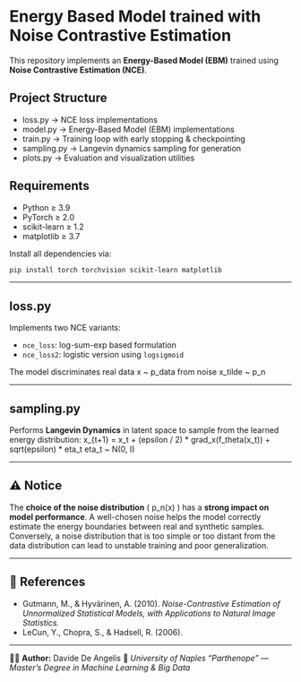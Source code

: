 # Energy Based Model trained with Noise Contrastive Estimation

This repository implements an **Energy-Based Model (EBM)** trained using **Noise Contrastive Estimation (NCE)**.  

## Project Structure
 * loss.py -> NCE loss implementations
 * model.py ->  Energy-Based Model (EBM) implementations
 * train.py ->  Training loop with early stopping & checkpointing
 * sampling.py ->  Langevin dynamics sampling for generation
 * plots.py ->  Evaluation and visualization utilities

## Requirements

* Python ≥ 3.9
* PyTorch ≥ 2.0
* scikit-learn ≥ 1.2
* matplotlib ≥ 3.7

Install all dependencies via:

```bash
pip install torch torchvision scikit-learn matplotlib
```

---
## **loss.py**

Implements two NCE variants:

* `nce_loss`: log-sum-exp based formulation
* `nce_loss2`: logistic version using `logsigmoid`

The model discriminates real data x ~ p_data from noise x_tilde ~ p_n

---

## **sampling.py**

Performs **Langevin Dynamics** in latent space to sample from the learned energy distribution:
x_{t+1} = x_t + (epsilon / 2) * grad_x(f_theta(x_t)) + sqrt(epsilon) * eta_t
eta_t ~ N(0, I)


---
## ⚠️ Notice

The **choice of the noise distribution** ( p_n(x) ) has a **strong impact on model performance**.
A well-chosen noise helps the model correctly estimate the energy boundaries between real and synthetic samples.
Conversely, a noise distribution that is too simple or too distant from the data distribution can lead to unstable training and poor generalization.

---

## 🧾 References

* Gutmann, M., & Hyvärinen, A. (2010).
  *Noise-Contrastive Estimation of Unnormalized Statistical Models, with Applications to Natural Image Statistics.*
* LeCun, Y., Chopra, S., & Hadsell, R. (2006).

---

👨‍💻 **Author:** Davide De Angelis
📍 *University of Naples “Parthenope” — Master’s Degree in Machine Learning & Big Data*




